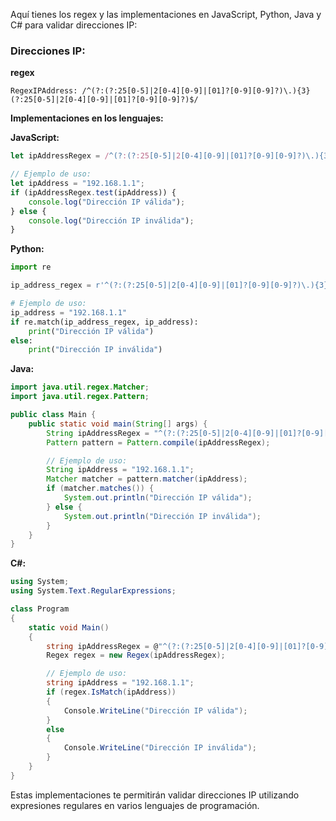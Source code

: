 Aquí tienes los regex y las implementaciones en JavaScript, Python, Java y C# para validar direcciones IP:

### Direcciones IP:

**regex**
```regex
RegexIPAddress: /^(?:(?:25[0-5]|2[0-4][0-9]|[01]?[0-9][0-9]?)\.){3}(?:25[0-5]|2[0-4][0-9]|[01]?[0-9][0-9]?)$/
```

**Implementaciones en los lenguajes:**

**JavaScript:**
```javascript
let ipAddressRegex = /^(?:(?:25[0-5]|2[0-4][0-9]|[01]?[0-9][0-9]?)\.){3}(?:25[0-5]|2[0-4][0-9]|[01]?[0-9][0-9]?)$/;

// Ejemplo de uso:
let ipAddress = "192.168.1.1";
if (ipAddressRegex.test(ipAddress)) {
    console.log("Dirección IP válida");
} else {
    console.log("Dirección IP inválida");
}
```

**Python:**
```python
import re

ip_address_regex = r'^(?:(?:25[0-5]|2[0-4][0-9]|[01]?[0-9][0-9]?)\.){3}(?:25[0-5]|2[0-4][0-9]|[01]?[0-9][0-9]?)$'

# Ejemplo de uso:
ip_address = "192.168.1.1"
if re.match(ip_address_regex, ip_address):
    print("Dirección IP válida")
else:
    print("Dirección IP inválida")
```

**Java:**
```java
import java.util.regex.Matcher;
import java.util.regex.Pattern;

public class Main {
    public static void main(String[] args) {
        String ipAddressRegex = "^(?:(?:25[0-5]|2[0-4][0-9]|[01]?[0-9][0-9]?)\\.){3}(?:25[0-5]|2[0-4][0-9]|[01]?[0-9][0-9]?)$";
        Pattern pattern = Pattern.compile(ipAddressRegex);

        // Ejemplo de uso:
        String ipAddress = "192.168.1.1";
        Matcher matcher = pattern.matcher(ipAddress);
        if (matcher.matches()) {
            System.out.println("Dirección IP válida");
        } else {
            System.out.println("Dirección IP inválida");
        }
    }
}
```

**C#:**
```csharp
using System;
using System.Text.RegularExpressions;

class Program
{
    static void Main()
    {
        string ipAddressRegex = @"^(?:(?:25[0-5]|2[0-4][0-9]|[01]?[0-9][0-9]?)\.){3}(?:25[0-5]|2[0-4][0-9]|[01]?[0-9][0-9]?)$";
        Regex regex = new Regex(ipAddressRegex);

        // Ejemplo de uso:
        string ipAddress = "192.168.1.1";
        if (regex.IsMatch(ipAddress))
        {
            Console.WriteLine("Dirección IP válida");
        }
        else
        {
            Console.WriteLine("Dirección IP inválida");
        }
    }
}
```

Estas implementaciones te permitirán validar direcciones IP utilizando expresiones regulares en varios lenguajes de programación.